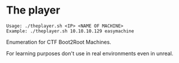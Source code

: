 # The player
```
Usage: ./theplayer.sh <IP> <NAME OF MACHINE>
Example: ./theplayer.sh 10.10.10.129 easymachine
```
Enumeration for CTF Boot2Root Machines.

For learning purposes don't use in real environments even in unreal. 
